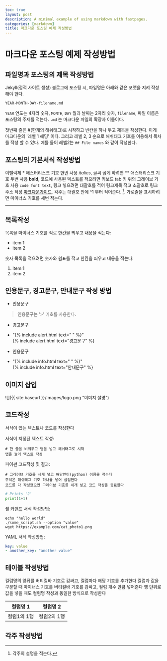 ```yaml
---
toc: true
layout: post
description: A minimal example of using markdown with fastpages.
categories: [markdown]
title: 마크다운 포스팅 예제 작성방법
---
```

# 마크다운 포스팅 예제 작성방법

## 파일명과 포스팅의 제목 작성방법 

Jekyll(정적 사이트 생성) 블로그에 포스팅 시, 파일명은 아래와 같은 포맷을 지켜 작성해야 한다.

`YEAR-MONTH-DAY-filename.md`

`YEAR` 연도는 4자리 숫자, `MONTH`, `DAY` 월과 날짜는 2자리 숫자, `filename`, 파일 이름은 포스팅의 주제를 적는다. `.md` 는 마크다운 파일의 확장자 이름이다.

첫번째 줄은 #(한개의 해쉬태그)로 시작하고 빈칸을 하나 두고 제목을 작성한다. 이게 마크다운의 '레벨 1 헤딩' 이다. 그리고 레벨 2, 3 순으로 해쉬태그 기호를 이용해서 목차를 작성 할 수 있다. 예를 들어 레벨2는 `## File names` 와 같이 작성한다.

## 포스팅의 기본서식 작성방법

이탤릭체 * 애스터리스크 기호 한번 사용 *italics*, 글씨 굵게 하려면 ** 애스터리스크 기호 두번 사용 **bold**, 코드에 사용된 텍스트를 적으려면 키보드 tab 키 위의 그레이브 기호 사용 `code font text`, 링크 넣으려면 대괄호를 적어 링크제목 적고 소괄호로 링크주소 작성 [마크다운가이드](https://www.markdownguide.org/cheat-sheet/). 각주는 대괄호 안에 ^1 부터 적어준다. [^1]. 가로줄을 표시하려면 마이너스 기호를 세번 적는다.

---

## 목록작성

목록을 마이너스 기호를 적로 한칸을 띄우고 내용을 적는다:

- item 1
- item 2

숫자 목록을 적으려면 숫자와 쉼표를 적고 한칸을 띄우고 내용을 적는다:

1. item 1
1. item 2

## 인용문구, 경고문구, 안내문구 작성 방법

- 인용문구  
> 인용문구는 '>' 기호를 사용한다.

- 경고문구  
- "{% include alert.html text=" " %}"  
{% include alert.html text="경고문구" %}

- 인용문구  
- "{% include info.html text="  " %}"  
{% include info.html text="안내문구" %}

## 이미지 삽입

![]({{ site.baseurl }}/images/logo.png "이미지 설명")

## 코드작성

서식이 있는 텍스트나 코드를 작성한다

서식이 지정된 텍스트 작성:
    
    # 한 줄을 비워두고 탭을 넣고 해쉬태그로 시작
    탭을 눌러 텍스트 작성

파이썬 코드작성 및 결과:

    # 그레이브 기호를 세개 넣고 해당언어(python) 이름을 적는다
    주석은 해쉬태그 기호 하나를 넣어 삽입한다
    코드를 다 작성했으면 그레이브 기호를 세개 넣고 코드 작성을 종료한다

```python
# Prints '2'
print(1+1)
```


쉘 커맨드 서식 작성방법:

```shell
echo "hello world"
./some_script.sh --option "value"
wget https://example.com/cat_photo1.png
```

YAML 서식 작성방법:

```yaml
key: value
- another_key: "another value"
```


## 테이블 작성방법

컬럼명의 앞뒤를 버티컬바 기호로 감싸고, 컬럼마다 해당 기호를 추가한다
컬럼과 값을 구분할 때 마이너스 기호를 버티컬바 기호를 감싸고, 컬럼 개수 만큼 넣어준다
행 단위로 값을 넣을 때도 컬럼명 작성과 동일한 방식으로 작성한다

| 컬럼명 1 | 컬럼명 2 |
|-|-|
| 컬럼1의 1행 | 컬럼2의 1행 |


## 각주 작성방법

[^1]: 각주의 설명을 적는다.

